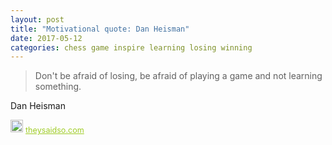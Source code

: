 ```yaml
---
layout: post
title: "Motivational quote: Dan Heisman"
date: 2017-05-12
categories: chess game inspire learning losing winning
---
```

> Don't be afraid of losing, be afraid of playing a game and not learning something.

Dan Heisman

<span style="z-index:50;font-size:0.9em;"><img src="https://theysaidso.com/branding/theysaidso.png" height="20" width="20" alt="theysaidso.com"/><a href="https://theysaidso.com" title="Powered by quotes from theysaidso.com" style="color: #9fcc25; margin-left: 4px; vertical-align: middle;">theysaidso.com</a></span>
